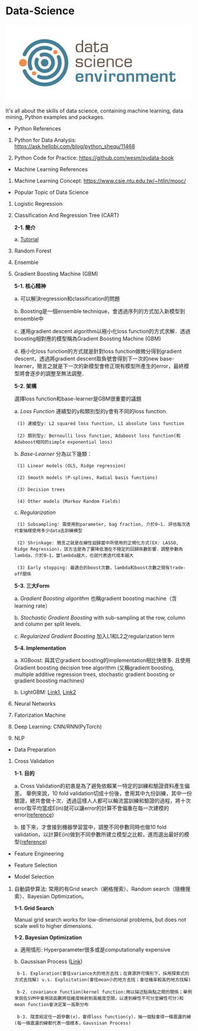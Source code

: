 # Data-Science
![images](https://github.com/mayritaspring/Data-Science/blob/master/figures/data_science.png)

It's all about the skills of data science, containing machine learning, data mining, Python examples and packages.

- Python References
1. Python for Data Analysis: https://ask.hellobi.com/blog/python_shequ/11468

2. Python Code for Practice: https://github.com/wesm/pydata-book

- Machine Learning References
1. Machine Learning Concept: https://www.csie.ntu.edu.tw/~htlin/mooc/

- Popular Topic of Data Science 
1. Logistic Regression

2. Classification And Regression Tree (CART) 
	
	**2-1. 簡介**
	
	a. [Tutorial](http://www.stats.ox.ac.uk/~flaxman/HT17_lecture13.pdf)

3. Random Forest

4. Ensemble

5. Gradient Boosting Machine (GBM)

	**5-1. 核心精神**

	a. 可以解決regression和classification的問題
	
	b. Boosting是一個ensemble technique，會透過序列的方式加入新模型到ensemble中

	c. 運用gradient descent algorithm以極小化loss function的方式求解．透過boosting相對應的模型稱為Gradient Boosting Machine (GBM)

	d. 極小化loss function的方式就是針對loss function做微分得到gradient descent，透過將gradient descent取負號會得到下一次的new base-learner，簡言之就是下一次的新模型會修正現有模型所產生的error，最終模型將會逐步的調整至無法調整．


	**5-2. 架構**
	
	選擇loss function和base-learner是GBM很重要的議題
	
	a. *Loss Function* 連續型的y和類別型的y會有不同的loss function.

		(1) 連續型y: L2 squared loss function, L1 absolute loss function

		(2) 類別型y: Bernoulli loss function, Adaboost loss function(和Adaboost相同的simple exponential loss)

	b. *Base-Learner* 分為以下幾類：

		(1) Linear models (OLS, Ridge regression)

		(2) Smooth models (P-splines, Radial basis functions)

		(3) Decision trees 

		(4) Other models (Markov Random Fields)

	c. *Regularization*

		(1) Subsampling: 需使用到parameter, bag fraction, 介於0~1. 評估每次迭代會抽樣使用多少data去訓練模型

		(2) Shrinkage: 簡言之就是在線性迴歸當中所使用的正規化方式(EX: LASSO, Ridge Regression)，該方法是為了要降低潛在不穩定的回歸係數影響．調整參數為lambda，介於0~1，當lambda越大，也就代表迭代成本越大

		(3) Early stopping: 最適合的boost次數，lambda和boost次數之間有trade-off關係
		
 
	**5-3. 三大Form**

 	a. *Gradient Boosting algorithm* 也稱gradient boosting machine（含learning rate）
 	
	b. *Stochastic Gradient Boosting* with sub-sampling at the row, column and column per split levels.

	c. *Regularized Gradient Boosting* 加入L1和L2之regularization term
	
	
	**5-4. Implementation**

	a. XGBoost: 與其它gradient boosting的implementation相比快很多. 且使用Gradient boosting decision tree algorithm (又稱gradient boosting, multiple additive regression trees, stochastic gradient boosting or gradient boosting machines) 

	b. LightGBM: [Link1](https://medium.com/@pushkarmandot/https-medium-com-pushkarmandot-what-is-lightgbm-how-to-implement-it-how-to-fine-tune-the-parameters-60347819b7fc), [Link2](https://media.readthedocs.org/pdf/testlightgbm/latest/testlightgbm.pdf)

6. Neural Networks

7. Fatorization Machine

8. Deep Learning: CNN/RNN(PyTorch)

9. NLP

- Data Preparation 
1. Cross Validation

	**1-1. 目的** 

	a. Cross Validation的初衷是為了避免依賴某一特定的訓練和驗證資料產生偏差。
舉例來說，10 fold validation切成十份後，會用其中九份訓練，其中一份驗證，總共會做十次．透過這樣人人都可以輪流當訓練和驗證的過程，將十次error取平均當成E(in)就可以讓error的計算不會偏重在每一次建模的error([reference](https://ithelp.ithome.com.tw/articles/10197461))

	b. 接下來，才會接到機器學習當中，調整不同參數同時也做10 fold validation，以計算E(in)做到不同參數所建立模型之比較，進而選出最好的模型([reference](http://blog.fukuball.com/lin-xuan-tian-jiao-shou-ji-qi-xue-xi-ji-shi-machine-learning-foundations-di-shi-wu-jiang-xue-xi-bi-ji/))

- Feature Engineering

- Feature Selection

- Model Selection
1. 自動調參算法: 常用的有Grid search（網格搜索）、Random search（隨機搜索）、Bayesian Optimization。

	**1-1. Grid Search**

	Manual grid search works for low-dimensional problems, but does not scale well to higher dimensions.

	**1-2. Bayesian Optimization**

	a. 適用情形: Hyperparameter很多或是computationally expensive
	
	b. Gaussisan Process ([Link](https://zhuanlan.zhihu.com/p/27555501))

		b-1. Exploration(會往variance大的地方去找；在資源許可情形下，採用探索式的方式去找解) v.s. Exploitation(會往mean小的地方去找；會往機率較高的地方找解)
		
		b-2. covariance function(kernel function:用以描述點與點之間的關係；舉例來說在SVM中會用該函數將低維度映射到高維度空間，以達到線性不可分至線性可分)和mean function會決定某一高斯分布

		b-3. 隨意給定任一超參數(x)，會得loss function(y)，抽一個點會得一條震盪的線 (每一條震盪的線都代表一個樣本，Gaussisan Process)



